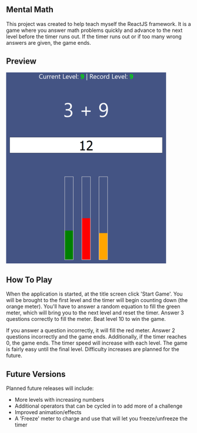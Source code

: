 ## Mental Math

This project was created to help teach myself the ReactJS framework. It is a game where you answer math problems quickly and advance to the next level before the timer runs out. If the timer runs out or if too many wrong answers are given, the game ends.

## Preview

![Mental Math](screenshot.png?raw=true "Mental Math")

## How To Play

When the application is started, at the title screen click 'Start Game'. You will be brought to the first level and the timer will begin counting down (the orange meter). You'll have to answer a random equation to fill the green meter, which will bring you to the next level and reset the timer. Answer 3 questions correctly to fill the meter. Beat level 10 to win the game.

If you answer a question incorrectly, it will fill the red meter. Answer 2 questions incorrectly and the game ends. Additionally, if the timer reaches 0, the game ends. The timer speed will increase with each level. The game is fairly easy until the final level. Difficulty increases are planned for the future.

## Future Versions

Planned future releases will include:
* More levels with increasing numbers
* Additional operators that can be cycled in to add more of a challenge
* Improved animation/effects
* A 'Freeze' meter to charge and use that will let you freeze/unfreeze the timer
